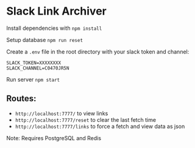 # Slack Link Archiver

Install dependencies with `npm install`

Setup database `npm run reset`

Create a `.env` file in the root directory with your slack token and channel:

```
SLACK_TOKEN=XXXXXXXX
SLACK_CHANNEL=C0470JR5N
```

Run server `npm start`

## Routes:

- `http://localhost:7777/` to view links
- `http://localhost:7777/reset` to clear the last fetch time
- `http://localhost:7777/links` to force a fetch and view data as json


Note: Requires PostgreSQL and Redis
